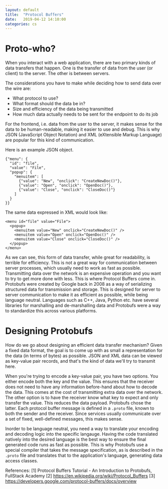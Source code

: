 ```yaml
---
layout: default
title:  "Protocol Buffers"
date:   2019-04-12 14:10:00
categories: cs
---
```


# Proto-who?

When you interact with a web application, there are two primary kinds of data transfers that happen. One is the transfer of
data from the user (or client) to the server. The other is between servers.

The considerations you have to make while deciding how to send data over the wire are:
  * What protocol to use?
  * What format should the data be in?
  * Size and efficiency of the data being transmitted
  * How much data actually needs to be sent for the endpoint to do its job

For the frontend, i.e. data from the user to the server, it makes sense for the data to be human-readable, making it easier to
use and debug. This is why JSON (JavaScript Object Notation) and XML (eXtensible Markup Language) are popular for this kind of
communication.

Here is an example JSON object.
```
{"menu": {
  "id": "file",
  "value": "File",
  "popup": {
    "menuitem": [
      {"value": "New", "onclick": "CreateNewDoc()"},
      {"value": "Open", "onclick": "OpenDoc()"},
      {"value": "Close", "onclick": "CloseDoc()"}
    ]
  }
}}
```
The same data expressed in XML would look like:
```
<menu id="file" value="File">
  <popup>
    <menuitem value="New" onclick="CreateNewDoc()" />
    <menuitem value="Open" onclick="OpenDoc()" />
    <menuitem value="Close" onclick="CloseDoc()" />
  </popup>
</menu>
```

As we can see, this form of data transfer, while great for readability, is terrible for efficiency. This is not a great way 
for communication between server processes, which usually need to work as fast as possible. Transmitting data over
the network is an expensive operation and you want to try to get more done with less. This is where Protocol Buffers come in.
Protobufs were created by Google back in 2008 as a way of serializing structured data for transmission and storage. This is
designed for server to server communication to make it as efficient as possible, while being language neutral. Languages such
as C++, Java, Python etc. have several libraries for marshalling and de-marshalling data and Protobufs were a way to
standardize this across various platforms.

# Designing Protobufs
How do we go about designing an efficient data transfer mechanism? Given a fixed data format, the goal is to come up with as
small a representation for the data (in terms of bytes) as possible. JSON and XML data can be viewed as key-value pair records,
and that's the kind of data we'll try to transmit here.

When you're trying to encode a key-value pair, you have two options. You either encode both the key and the value. This ensures
that the receiver does not need to have any information before-hand about how to decode the data. This comes at the cost of 
transmitting extra data over the network. The other option is to have the receiver know what key to expect and only transfer
the value. This reduces the data payload. Protobufs chose the latter. Each protocol buffer message is defined in a `.proto` 
file, known to both the sender and the receiver. Since services usually communicate over a set of fixed, well-defined messages,
this makes sense.

Inorder to be language neutral, you need a way to translate your encoding and decoding logic into the specific langauge.
Having the code translated natively into the desired language is the best way to ensure the final generated code runs as fast
as possible. This is why Protobufs use a special compiler that takes the message specification, as is described in the `.proto`
file and translates that to the application's language, generating data access classes.

References:
[1] Protocol Buffers Tutorial - An Introduction to Protobufs, FullStack Academy
[2] https://en.wikipedia.org/wiki/Protocol_Buffers
[3] https://developers.google.com/protocol-buffers/docs/overview
